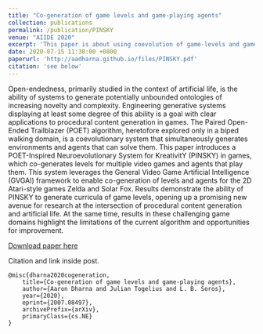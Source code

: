 ```yaml
---
title: "Co-generation of game levels and game-playing agents"
collection: publications
permalink: /publication/PINSKY
venue: "AIIDE 2020"
excerpt: 'This paper is about using coevolution of game-levels and game-playing agents in GVGAI'
date: 2020-07-15 11:30:00 +0800
paperurl: 'http://aadharna.github.io/files/PINSKY.pdf'
citation: 'see below'
---
```



Open-endedness, primarily studied in the context of artificial life, is the ability of systems to generate potentially unbounded ontologies of increasing novelty and complexity. Engineering generative systems displaying at least some degree of this ability is a goal with clear applications to procedural content generation in games. The Paired Open-Ended Trailblazer (POET) algorithm, heretofore explored only in a biped walking domain, is a coevolutionary system that simultaneously generates environments and agents that can solve them. This paper introduces a POET-Inspired Neuroevolutionary System for KreativitY (PINSKY) in games, which co-generates levels for multiple video games and agents that play them. This system leverages the General Video Game Artificial Intelligence (GVGAI) framework to enable co-generation of levels and agents for the 2D Atari-style games Zelda and Solar Fox. Results demonstrate the ability of PINSKY to generate curricula of game levels, opening up a promising new avenue for research at the intersection of procedural content generation and artificial life. At the same time, results in these challenging game domains highlight the limitations of the current algorithm and opportunities for improvement.

[Download paper here](http://aadharna.github.io/files/PINSKY.pdf)

Citation  and link inside post. 

```
@misc{dharna2020cogeneration,
    title={Co-generation of game levels and game-playing agents},
    author={Aaron Dharna and Julian Togelius and L. B. Soros},
    year={2020},
    eprint={2007.08497},
    archivePrefix={arXiv},
    primaryClass={cs.NE}
}
```
